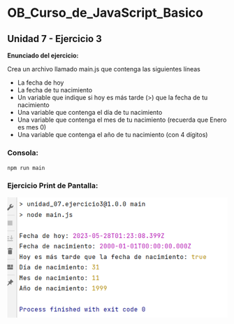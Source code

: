 # OB_Curso_de_JavaScript_Basico
## Unidad 7 - Ejercicio 3

**Enunciado del ejercicio:**

Crea un archivo llamado main.js que contenga las siguientes líneas

- La fecha de hoy
- La fecha de tu nacimiento
- Un variable que indique si hoy es más tarde (>) que la fecha de tu nacimiento
- Una variable que contenga el día de tu nacimiento
- Una variable que contenga el mes de tu nacimiento (recuerda que Enero es mes 0)
- Una variable que contenga el año de tu nacimiento (con 4 dígitos)

### Consola:
```
npm run main
```
### Ejercicio Print de Pantalla:

![Print de pantall ejercicio](img.png)

